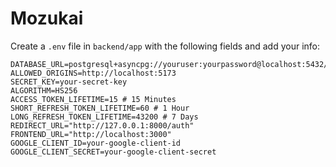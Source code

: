 # Mozukai

Create a `.env` file in `backend/app` with the following fields and add your info:

```env
DATABASE_URL=postgresql+asyncpg://youruser:yourpassword@localhost:5432/yourdatabase
ALLOWED_ORIGINS=http://localhost:5173
SECRET_KEY=your-secret-key
ALGORITHM=HS256
ACCESS_TOKEN_LIFETIME=15 # 15 Minutes
SHORT_REFRESH_TOKEN_LIFETIME=60 # 1 Hour
LONG_REFRESH_TOKEN_LIFETIME=43200 # 7 Days
REDIRECT_URL="http://127.0.0.1:8000/auth"
FRONTEND_URL="http://localhost:3000"
GOOGLE_CLIENT_ID=your-google-client-id
GOOGLE_CLIENT_SECRET=your-google-client-secret
